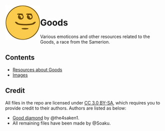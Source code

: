 <img src="images/medium/good.png" alt="" align="left" />

# Goods

Various emoticons and other resources related to the Goods, a race from the Samerion.

## Contents

* [Resources about Goods](https://samerion.github.io/Goods)
* [Images](https://github.com/samerion/Goods/tree/master/images)

## Credit

All files in the repo are licensed under [CC 3.0 BY-SA](LICENSE), which requires you to provide credit to their
authors. Authors are listed as below:

* [Good diamond](images/large/gooddiamond.png) by @the4saken1.
* All remaining files have been made by @Soaku.
